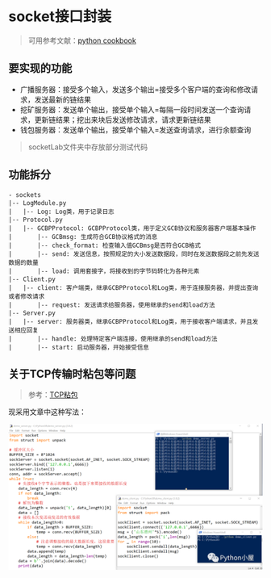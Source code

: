 # socket接口封装

> 可用参考文献：[python cookbook](https://python3-cookbook.readthedocs.io/zh-cn/latest/chapters/p11_network_and_web_program.html)

## 要实现的功能

- 广播服务器：接受多个输入，发送多个输出=接受多个客户端的查询和修改请求，发送最新的链结果
- 挖矿服务器：发送单个输出，接受单个输入=每隔一段时间发送一个查询请求，更新链结果；挖出来块后发送修改请求，请求更新链结果
- 钱包服务器：发送单个输出，接受单个输入=发送查询请求，进行余额查询

> socketLab文件夹中存放部分测试代码

## 功能拆分

```text
- sockets
|-- LogModule.py
|   |-- Log: Log类，用于记录日志
|-- Protocol.py
|   |-- GCBPProtocol: GCBPProtocol类，用于定义GCB协议和服务器客户端基本操作
|       |-- GCBmsg: 生成符合GCB协议格式的消息
|       |-- check_format: 检查输入值GCBmsg是否符合GCB格式
|       |-- send: 发送信息，按照规定的大小发送数据段，同时在发送数据段之前先发送数据的数量
|       |-- load: 调用套接字，将接收到的字节码转化为各种元素
|-- Client.py
|   |-- client: 客户端类，继承GCBPProtocol和Log类，用于连接服务器，并提出查询或者修改请求
|       |-- request: 发送请求给服务器，使用继承的send和load方法
|-- Server.py
|   |-- server: 服务器类，继承GCBPProtocol和Log类，用于接收客户端请求，并且发送相应回复
|       |-- handle: 处理特定客户端连接，使用继承的send和load方法
|       |-- start: 启动服务器，开始接受信息
```

## 关于TCP传输时粘包等问题

> 参考：[TCP粘包](https://cloud.tencent.com/developer/article/1614471)

现采用文章中这种写法：

![img.png](img.png)